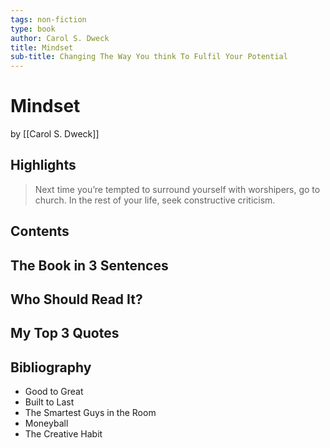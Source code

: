 ```yaml
---
tags: non-fiction
type: book
author: Carol S. Dweck
title: Mindset
sub-title: Changing The Way You think To Fulfil Your Potential
---
```


# Mindset
by [[Carol S. Dweck]]

## Highlights
> Next time you’re tempted to surround yourself with worshipers, go to church. In the rest of your life, seek constructive criticism.

## Contents

## The Book in 3 Sentences

## Who Should Read It?

## My Top 3 Quotes

## Bibliography
* Good to Great
* Built to Last
* The Smartest Guys in the Room
* Moneyball
* The Creative Habit
